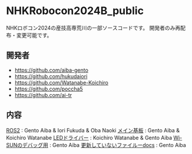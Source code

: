 # NHKRobocon2024B_public
NHKロボコン2024の産技高専荒川の一部ソースコードです。
開発者のみ再配布・変更可能です。

## 開発者
- https://github.com/aiba-gento
- https://github.com/hukudaiori
- https://github.com/Watanabe-Koichiro
- https://github.com/poccha5
- https://github.com/ai-tr

## 内容
[ROS2](ros2_ws) : Gento Aiba & Iori Fukuda & Oba Naoki
[メイン基板](mainboard_fw/mainboardv2) : Gento Aiba & Koichiro Watanabe
[LEDドライバー](stm32g431k8t6) : Koichiro Watanabe & Gento Aiba
[Wi-SUNのデバッグ用](wisun) : Gento Aiba
[更新していないファイルーdocs](docs) : Gento Aiba